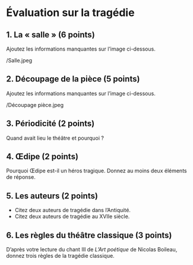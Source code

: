 # Évaluation sur la tragédie
## 1. La « salle » (6 points)
Ajoutez les informations manquantes sur l’image ci-dessous.

/Salle.jpeg

## 2. Découpage de la pièce (5 points)
Ajoutez les informations manquantes sur l’image ci-dessous.

/Découpage pièce.jpeg

## 3. Périodicité (2 points)
Quand avait lieu le théâtre et pourquoi ?

## 4. Œdipe (2 points)
Pourquoi Œdipe est-il un héros tragique. Donnez au moins deux éléments de réponse.

## 5. Les auteurs (2 points)
- Citez deux auteurs de tragédie dans l’Antiquité.
- Citez deux auteurs de tragédie au XVIIe siècle.

## 6. Les règles du théâtre classique (3 points)
D’après votre lecture du chant III de *L’Art poétique* de Nicolas Boileau, donnez trois règles de la tragédie classique.
